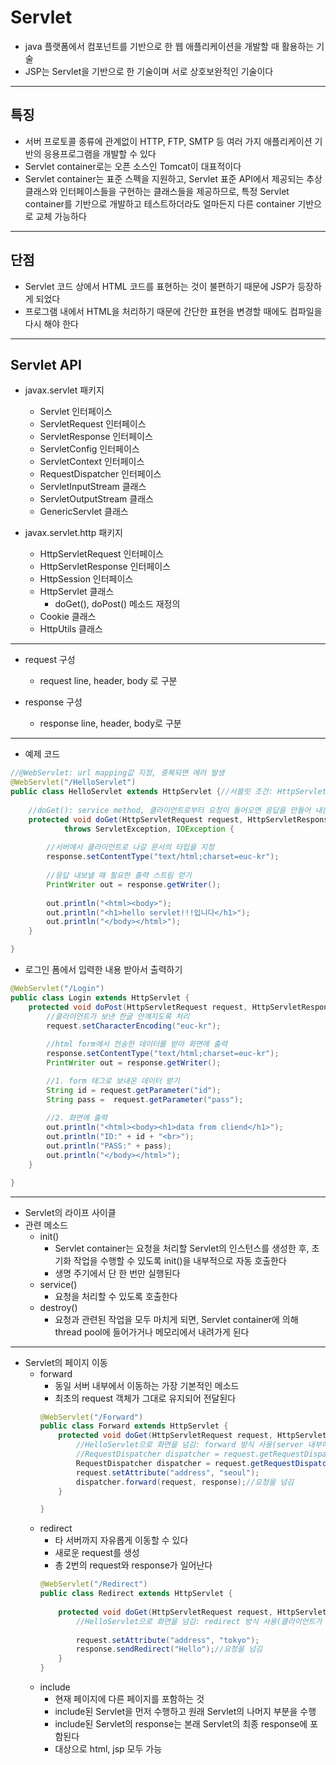# Servlet
* java 플랫폼에서 컴포넌트를 기반으로 한 웹 애플리케이션을 개발할 때 활용하는 기술
* JSP는 Servlet을 기반으로 한 기술이며 서로 상호보완적인 기술이다
---
## 특징
* 서버 프로토콜 종류에 관계없이 HTTP, FTP, SMTP 등 여러 가지 애플리케이션 기반의 응용프로그램을 개발할 수 있다
* Servlet container로는 오픈 소스인 Tomcat이 대표적이다
* Servlet container는 표준 스펙을 지원하고, Servlet 표준 API에서 제공되는 추상 클래스와 인터페이스들을 구현하는 클래스들을 제공하므로, 특정 Servlet container를 기반으로 개발하고 테스트하더라도 얼마든지 다른 container 기반으로 교체 가능하다

---
## 단점
* Servlet 코드 상에서 HTML 코드를 표현하는 것이 불편하기 때문에 JSP가 등장하게 되었다
* 프로그램 내에서 HTML을 처리하기 때문에 간단한 표현을 변경할 때에도 컴파일을 다시 해야 한다

---
## Servlet API
* javax.servlet 패키지
    * Servlet 인터페이스
    * ServletRequest 인터페이스
    * ServletResponse 인터페이스
    * ServletConfig 인터페이스
    * ServletContext 인터페이스
    * RequestDispatcher 인터페이스
    * ServletInputStream 클래스
    * ServletOutputStream 클래스
    * GenericServlet 클래스

* javax.servlet.http 패키지
    * HttpServletRequest 인터페이스
    * HttpServletResponse 인터페이스
    * HttpSession 인터페이스
    * HttpServlet 클래스
        * doGet(), doPost() 메소드 재정의
    * Cookie 클래스
    * HttpUtils 클래스

---
* request 구성
    * request line, header, body 로 구분

* response 구성
    * response line, header, body로 구분

---
* 예제 코드
```java
//@WebServlet: url mapping값 지정, 중복되면 에러 발생
@WebServlet("/HelloServlet")
public class HelloServlet extends HttpServlet {//서블릿 조건: HttpServlet 상속
	
	//doGet(): service method, 클라이언트로부터 요청이 들어오면 응답을 만들어 내는 메소드 
    protected void doGet(HttpServletRequest request, HttpServletResponse response)
            throws ServletException, IOException {
        
        //서버에서 클라이언트로 나갈 문서의 타입을 지정
        response.setContentType("text/html;charset=euc-kr");
        
        //응답 내보낼 때 필요한 출력 스트림 얻기
        PrintWriter out = response.getWriter();
        
        out.println("<html><body>");
        out.println("<h1>hello servlet!!!입니다</h1>");
        out.println("</body></html>");
    }

}

```

* 로그인 폼에서 입력한 내용 받아서 출력하기
```java
@WebServlet("/Login")
public class Login extends HttpServlet {
    protected void doPost(HttpServletRequest request, HttpServletResponse response) throws ServletException, IOException {
        //클라이언트가 보낸 한글 안깨지도록 처리
        request.setCharacterEncoding("euc-kr");
        
        //html form에서 전송한 데이터를 받아 화면에 출력
        response.setContentType("text/html;charset=euc-kr");
        PrintWriter out = response.getWriter();

        //1. form 태그로 보내온 데이터 받기
        String id = request.getParameter("id");
        String pass =  request.getParameter("pass");
        
        //2. 화면에 출력
        out.println("<html><body><h1>data from cliend</h1>");
        out.println("ID:" + id + "<br>");
        out.println("PASS:" + pass);
        out.println("</body></html>");
    }

}
```
---
* Servlet의 라이프 사이클
* 관련 메소드
    * init()
        * Servlet container는 요청을 처리할 Servlet의 인스턴스를 생성한 후, 초기화 작업을 수행할 수 있도록 init()을 내부적으로 자동 호출한다
        * 생명 주기에서 단 한 번만 실행된다
    * service()
        * 요청을 처리할 수 있도록 호출한다
    * destroy()
        * 요청과 관련된 작업을 모두 마치게 되면, Servlet container에 의해 thread pool에 들어가거나 메모리에서 내려가게 된다
---

* Servlet의 페이지 이동
    * forward
        * 동일 서버 내부에서 이동하는 가장 기본적인 메소드
        * 최초의 request 객체가 그대로 유지되어 전달된다
        ```java
        @WebServlet("/Forward")
        public class Forward extends HttpServlet {
            protected void doGet(HttpServletRequest request, HttpServletResponse response) throws ServletException, IOException {
                //HelloServlet으로 화면을 넘김: forward 방식 사용(server 내부에서 request 객체가 계속 사용됨)
                //RequestDispatcher dispatcher = request.getRequestDispatcher("Hello");//servlet으로 forward
                RequestDispatcher dispatcher = request.getRequestDispatcher("html/hello.jsp");//jsp로 forward
                request.setAttribute("address", "seoul");
                dispatcher.forward(request, response);//요청을 넘김
            }

        }
        ```
    * redirect
        * 타 서버까지 자유롭게 이동할 수 있다
        * 새로운 request를 생성
        * 총 2번의 request와 response가 일어난다
        ```java
        @WebServlet("/Redirect")
        public class Redirect extends HttpServlet {
            
            protected void doGet(HttpServletRequest request, HttpServletResponse response) throws ServletException, IOException {
                //HelloServlet으로 화면을 넘김: redirect 방식 사용(클라이언트가 새로운 request 객체를 만들어 요청함)
                
                request.setAttribute("address", "tokyo");
                response.sendRedirect("Hello");//요청을 넘김
            }
        }
        ```
    * include
        * 현재 페이지에 다른 페이지를 포함하는 것
        * include된 Servlet을 먼저 수행하고 원래 Servlet의 나머지 부분을 수행
        * include된 Servlet의 response는 본래 Servlet의 최종 response에 포함된다
        * 대상으로 html, jsp 모두 가능
        